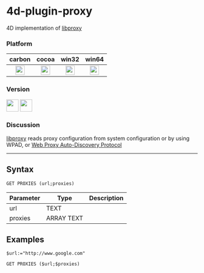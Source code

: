# 4d-plugin-proxy
4D implementation of [libproxy](https://github.com/libproxy/libproxy)

### Platform

| carbon | cocoa | win32 | win64 |
|:------:|:-----:|:---------:|:---------:|
|<img src="https://cloud.githubusercontent.com/assets/1725068/22371562/1b091f0a-e4db-11e6-8458-8653954a7cce.png" width="24" height="24" />|<img src="https://cloud.githubusercontent.com/assets/1725068/22371562/1b091f0a-e4db-11e6-8458-8653954a7cce.png" width="24" height="24" />|<img src="https://cloud.githubusercontent.com/assets/1725068/22371562/1b091f0a-e4db-11e6-8458-8653954a7cce.png" width="24" height="24" />|<img src="https://cloud.githubusercontent.com/assets/1725068/22371562/1b091f0a-e4db-11e6-8458-8653954a7cce.png" width="24" height="24" />|

### Version

<img src="https://cloud.githubusercontent.com/assets/1725068/18940649/21945000-8645-11e6-86ed-4a0f800e5a73.png" width="32" height="32" /> <img src="https://cloud.githubusercontent.com/assets/1725068/18940648/2192ddba-8645-11e6-864d-6d5692d55717.png" width="32" height="32" />

### Discussion

[libproxy](https://github.com/libproxy/libproxy) reads proxy configuration from system configuration or by using WPAD, or [Web Proxy Auto-Discovery Protocol](https://en.wikipedia.org/wiki/Web_Proxy_Auto-Discovery_Protocol)

---

## Syntax

```
GET PROXIES (url;proxies)
```

Parameter|Type|Description
------------|------------|----
url|TEXT|
proxies|ARRAY TEXT|

## Examples

```
$url:="http://www.google.com"

GET PROXIES ($url;$proxies)
```

